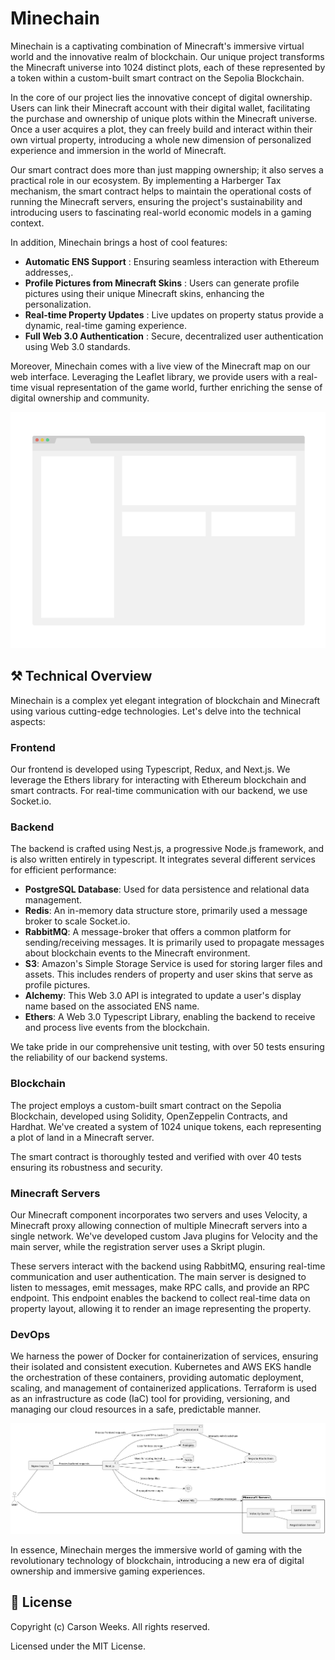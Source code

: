 # Minechain

Minechain is a captivating combination of Minecraft's immersive virtual world and the innovative realm of blockchain. Our unique project transforms the Minecraft universe into 1024 distinct plots, each of these represented by a token within a custom-built smart contract on the Sepolia Blockchain.

In the core of our project lies the innovative concept of digital ownership. Users can link their Minecraft account with their digital wallet, facilitating the purchase and ownership of unique plots within the Minecraft universe. Once a user acquires a plot, they can freely build and interact within their own virtual property, introducing a whole new dimension of personalized experience and immersion in the world of Minecraft.

Our smart contract does more than just mapping ownership; it also serves a practical role in our ecosystem. By implementing a Harberger Tax mechanism, the smart contract helps to maintain the operational costs of running the Minecraft servers, ensuring the project's sustainability and introducing users to fascinating real-world economic models in a gaming context.

In addition, Minechain brings a host of cool features:

* __Automatic ENS Support__ : Ensuring seamless interaction with Ethereum addresses,.
* __Profile Pictures from Minecraft Skins__ : Users can generate profile pictures using their unique Minecraft skins, enhancing the personalization.
* __Real-time Property Updates__ : Live updates on property status provide a dynamic, real-time gaming experience.
* __Full Web 3.0 Authentication__ : Secure, decentralized user authentication using Web 3.0 standards.

Moreover, Minechain comes with a live view of the Minecraft map on our web interface. Leveraging the Leaflet library, we provide users with a real-time visual representation of the game world, further enriching the sense of digital ownership and community.

![Product screenshot](readme\screenshot.png "Product screenshot")

## ⚒️ Technical Overview

Minechain is a complex yet elegant integration of blockchain and Minecraft using various cutting-edge technologies. Let's delve into the technical aspects:

### Frontend
Our frontend is developed using Typescript, Redux, and Next.js. We leverage the Ethers library for interacting with Ethereum blockchain and smart contracts. For real-time communication with our backend, we use Socket.io.

### Backend
The backend is crafted using Nest.js, a progressive Node.js framework, and is also written entirely in typescript. It integrates several different services for efficient performance:

* __PostgreSQL Database__: Used for data persistence and relational data management.
* __Redis__: An in-memory data structure store, primarily used a message broker to scale Socket.io.
* __RabbitMQ__: A message-broker that offers a common platform for sending/receiving messages. It is primarily used to propagate messages about blockchain events to the Minecraft environment.
* __S3__: Amazon's Simple Storage Service is used for storing larger files and assets. This includes renders of property and user skins that serve as profile pictures.
* __Alchemy__: This Web 3.0 API is integrated to update a user's display name based on the associated ENS name.
* __Ethers__: A Web 3.0 Typescript Library, enabling the backend to receive and process live events from the blockchain.

We take pride in our comprehensive unit testing, with over 50 tests ensuring the reliability of our backend systems.

### Blockchain
The project employs a custom-built smart contract on the Sepolia Blockchain, developed using Solidity, OpenZeppelin Contracts, and Hardhat. We've created a system of 1024 unique tokens, each representing a plot of land in a Minecraft server.

The smart contract is thoroughly tested and verified with over 40 tests ensuring its robustness and security.

### Minecraft Servers
Our Minecraft component incorporates two servers and uses Velocity, a Minecraft proxy allowing connection of multiple Minecraft servers into a single network. We've developed custom Java plugins for Velocity and the main server, while the registration server uses a Skript plugin.

These servers interact with the backend using RabbitMQ, ensuring real-time communication and user authentication. The main server is designed to listen to messages, emit messages, make RPC calls, and provide an RPC endpoint. This endpoint enables the backend to collect real-time data on property layout, allowing it to render an image representing the property.

### DevOps
We harness the power of Docker for containerization of services, ensuring their isolated and consistent execution. Kubernetes and AWS EKS handle the orchestration of these containers, providing automatic deployment, scaling, and management of containerized applications. Terraform is used as an infrastructure as code (IaC) tool for providing, versioning, and managing our cloud resources in a safe, predictable manner.

![Technical Overview](readme\diagram.png "Technical Overview")

In essence, Minechain merges the immersive world of gaming with the revolutionary technology of blockchain, introducing a new era of digital ownership and immersive gaming experiences.

## 📃 License

Copyright (c) Carson Weeks. All rights reserved.

Licensed under the MIT License.